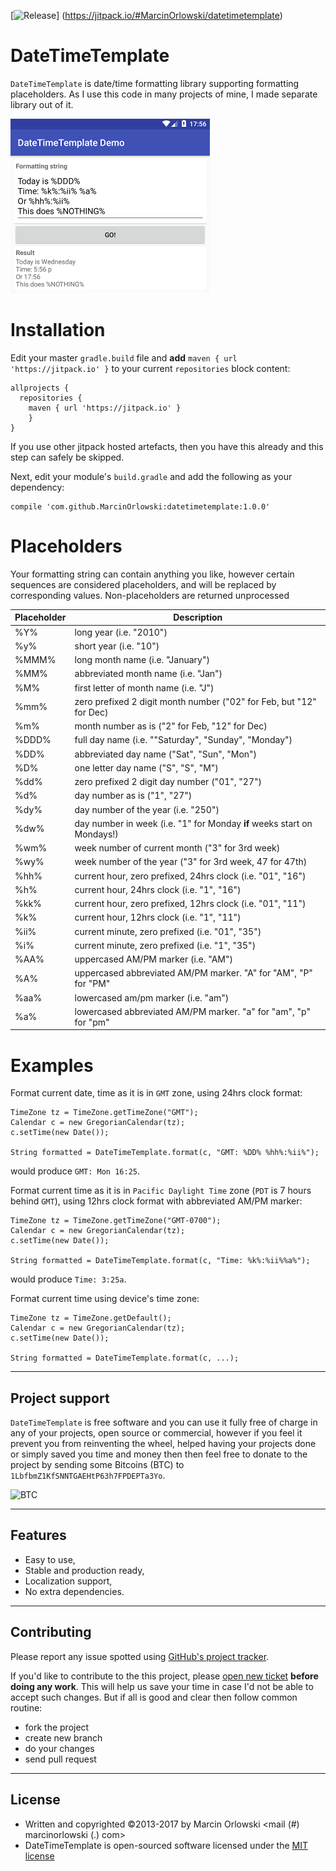 [![Release](https://jitpack.io/v/MarcinOrlowski/datetimetemplate.svg)]
(https://jitpack.io/#MarcinOrlowski/datetimetemplate)


DateTimeTemplate
================
`DateTimeTemplate` is date/time formatting library supporting formatting placeholders. As I use this code in many projects
of mine, I made separate library out of it.

![Demo app](img/demo.png)


Installation
============

 Edit your master `gradle.build` file and **add** `maven { url 'https://jitpack.io' }` to your current
 `repositories` block content:

    allprojects {
      repositories {
        maven { url 'https://jitpack.io' }
        }
    }
    
 If you use other jitpack hosted artefacts, then you have this already and this step can safely be skipped.
 
 Next, edit your module's `build.gradle` and add the following as your dependency:

    compile 'com.github.MarcinOrlowski:datetimetemplate:1.0.0'


Placeholders
============

 Your formatting string can contain anything you like, however certain sequences are considered
 placeholders, and will be replaced by corresponding values. Non-placeholders are returned
 unprocessed

| Placeholder | Description |
|-------------|-------------|
| %Y% 		| long year (i.e. "2010") |
| %y% 		| short year (i.e. "10") |
| %MMM%	| long month name (i.e. "January") |
| %MM%		| abbreviated month name (i.e. "Jan") |
| %M%		| first letter of month name (i.e. "J") |
| %mm%		| zero prefixed 2 digit month number ("02" for Feb, but "12" for Dec) |
| %m%		| month number as is ("2" for Feb, "12" for Dec) |
| %DDD%	| full day name (i.e. ""Saturday", "Sunday", "Monday") |
| %DD%		| abbreviated day name ("Sat", "Sun", "Mon") |
| %D%		| one letter day name ("S", "S", "M") |
| %dd%		| zero prefixed 2 digit day number ("01", "27") |
| %d%		| day number as is ("1", "27") |
| %dy%		| day number of the year (i.e. "250") |
| %dw%		| day number in week (i.e. "1" for Monday **if** weeks start on Mondays!) |
| %wm%		| week number of current month ("3" for 3rd week) |
| %wy%		| week number of the year ("3" for 3rd week, 47 for 47th) |
| %hh%		| current hour, zero prefixed, 24hrs clock (i.e. "01", "16") |
| %h%		| current hour, 24hrs clock (i.e. "1", "16") |
| %kk%		| current hour, zero prefixed, 12hrs clock (i.e. "01", "11") |
| %k%		| current hour, 12hrs clock (i.e. "1", "11") |
| %ii%		| current minute, zero prefixed (i.e. "01", "35") |
| %i%		| current minute, zero prefixed (i.e. "1", "35") |
| %AA%		| uppercased AM/PM marker (i.e. "AM") |
| %A%		| uppercased abbreviated AM/PM marker. "A" for "AM", "P" for "PM" |
| %aa%		| lowercased am/pm marker (i.e. "am") |
| %a%		| lowercased abbreviated AM/PM marker. "a" for "am", "p" for "pm" |


Examples
========

Format current date, time as it is in `GMT` zone, using 24hrs clock format:

    TimeZone tz = TimeZone.getTimeZone("GMT");
    Calendar c = new GregorianCalendar(tz);
    c.setTime(new Date());
    
    String formatted = DateTimeTemplate.format(c, "GMT: %DD% %hh%:%ii%");

would produce  `GMT: Mon 16:25`.

Format current time as it is in `Pacific Daylight Time` zone (`PDT` is 7 hours behind `GMT`), 
using 12hrs clock format with abbreviated AM/PM marker:

    TimeZone tz = TimeZone.getTimeZone("GMT-0700");
    Calendar c = new GregorianCalendar(tz);
    c.setTime(new Date());
    
    String formatted = DateTimeTemplate.format(c, "Time: %k%:%ii%%a%");

would produce `Time: 3:25a`.

Format current time using device's time zone:

    TimeZone tz = TimeZone.getDefault();
    Calendar c = new GregorianCalendar(tz);
    c.setTime(new Date());
    
    String formatted = DateTimeTemplate.format(c, ...);


----

## Project support ##

`DateTimeTemplate` is free software and you can use it fully free of charge in any of your projects, open source or 
commercial, however if you feel it prevent you from reinventing the wheel, helped having your projects done or simply
saved you time and money  then then feel free to donate to the project by sending some Bitcoins (BTC) to `1LbfbmZ1KfSNNTGAEHtP63h7FPDEPTa3Yo`.

![BTC](http://i.imgur.com/mUe8olT.png)

----

## Features ##

 * Easy to use,
 * Stable and production ready,
 * Localization support,
 * No extra dependencies.

----

## Contributing ##

Please report any issue spotted using [GitHub's project tracker](https://github.com/MarcinOrlowski/datetimetemplate/issues).
 
If you'd like to contribute to the this project, please [open new ticket](https://github.com/MarcinOrlowski/datetimetemplate/issues) 
**before doing any work**. This will help us save your time in case I'd not be able to accept such changes. But if all is good and 
clear then follow common routine:

 * fork the project
 * create new branch
 * do your changes
 * send pull request

----

## License ##

* Written and copyrighted &copy;2013-2017 by Marcin Orlowski <mail (#) marcinorlowski (.) com>
* DateTimeTemplate is open-sourced software licensed under the [MIT license](http://opensource.org/licenses/MIT)
